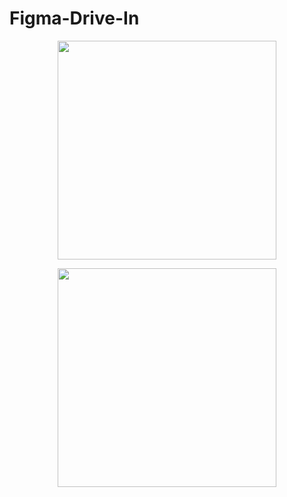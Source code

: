 # Figma-Drive-In
<p align="center">
<img src="https://github.com/x1hntr/Figma-Drive-In/blob/master/User/User.gif?raw=true" height="350">
</p>  
<p align="center">
<img src="https://github.com/x1hntr/Figma-Drive-In/blob/master/User/User2.gif?raw=true" height="350">
</p>  
